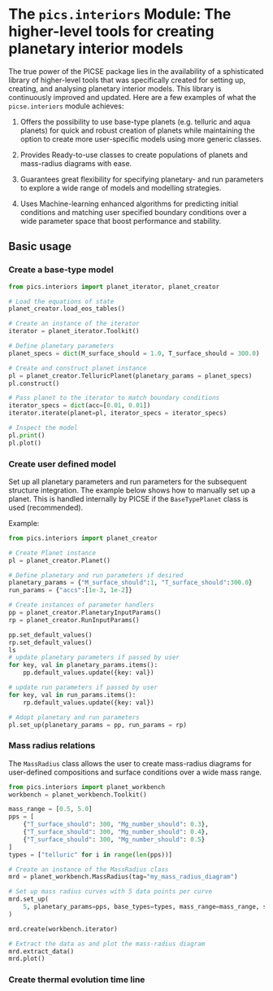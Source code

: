 # The `pics.interiors` Module: The higher-level tools for creating planetary interior models

The true power of the PICSE package lies in the availability of a sphisticated library of higher-level tools that was specifically created for setting up, creating, and analysing planetary interior models. This library is continuously improved and updated. Here are a few examples of what the `picse.interiors` module achieves:

1. Offers the possibility to use base-type planets (e.g. telluric and aqua planets) for quick and robust creation of planets while maintaining the option to create more user-specific models using more generic classes.

2. Provides Ready-to-use classes to create populations of planets and mass-radius diagrams with ease.

3. Guarantees great flexibility for specifying planetary- and run parameters to explore a wide range of models and modelling strategies.

4. Uses Machine-learning enhanced algorithms for predicting initial conditions and matching user specified boundary conditions over a wide parameter space that boost performance and stability.

## Basic usage

### Create a base-type model

```python
from pics.interiors import planet_iterator, planet_creator

# Load the equations of state
planet_creator.load_eos_tables()

# Create an instance of the iterator
iterator = planet_iterator.Toolkit()

# Define planetary parameters
planet_specs = dict(M_surface_should = 1.0, T_surface_should = 300.0)

# Create and construct planet instance
pl = planet_creator.TelluricPlanet(planetary_params = planet_specs)
pl.construct()

# Pass planet to the iterator to match boundary conditions
iterator_specs = dict(acc=[0.01, 0.01])
iterator.iterate(planet=pl, iterator_specs = iterator_specs)

# Inspect the model
pl.print()
pl.plot()
```

### Create user defined model

Set up all planetary parameters and run parameters for the subsequent structure integration. The example below shows how to manually set up a planet. This is handled internally by PICSE if the `BaseTypePlanet` class is used (recommended).

Example:

```python
from pics.interiors import planet_creator

# Create Planet instance
pl = planet_creator.Planet()

# Define planetary and run parameters if desired
planetary_params = {"M_surface_should":1, "T_surface_should":300.0}
run_params = {"accs":[1e-3, 1e-2]}

# Create instances of parameter handlers
pp = planet_creator.PlanetaryInputParams()
rp = planet_creator.RunInputParams()

pp.set_default_values()
rp.set_default_values()
ls
# update planetary parameters if passed by user
for key, val in planetary_params.items():
    pp.default_values.update({key: val})

# update run parameters if passed by user
for key, val in run_params.items():
    rp.default_values.update({key: val})

# Adopt planetary and run parameters
pl.set_up(planetary_params = pp, run_params = rp)
```

### Mass radius relations

The `MassRadius` class allows the user to create mass-radius diagrams for user-defined compositions and surface conditions over a wide mass range.

```python
from pics.interiors import planet_workbench
workbench = planet_workbench.Toolkit()

mass_range = [0.5, 5.0]
pps = [
    {"T_surface_should": 300, "Mg_number_should": 0.3},
    {"T_surface_should": 300, "Mg_number_should": 0.4},
    {"T_surface_should": 300, "Mg_number_should": 0.5}
]
types = ["telluric" for i in range(len(pps))]

# Create an instance of the MassRadius class
mrd = planet_workbench.MassRadius(tag="my_mass_radius_diagram")

# Set up mass radius curves with 5 data points per curve
mrd.set_up(
    5, planetary_params=pps, base_types=types, mass_range=mass_range, sampling="log"
)

mrd.create(workbench.iterator)

# Extract the data as and plot the mass-radius diagram
mrd.extract_data()
mrd.plot()
```

### Create thermal evolution time line

```python

```
